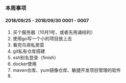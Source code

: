 ### 本周事项

#### 2018/09/25 - 2018/09/30    0001 - 0007
1. 买个服务器（10月1号，或者先用诵经的）
2. 使用go写一个小的项目放上去
3. 看完鸟哥私房菜
4. git私有仓库搭建
5. ssh别名登录（finish）
6. docker使用
7. maven仓库、yum镜像仓库、敏捷开发项目管理的软件
8. 
